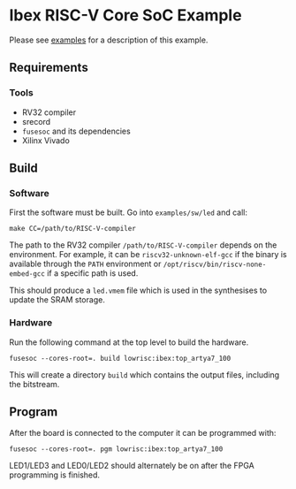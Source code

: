 # Ibex RISC-V Core SoC Example

Please see [examples](https://ibex-core.readthedocs.io/en/latest/examples.html "Ibex User Manual") for a description of this example.

## Requirements

### Tools

  - RV32 compiler
  - srecord
  - `fusesoc` and its dependencies
  - Xilinx Vivado

## Build

### Software

First the software must be built. Go into `examples/sw/led` and call:

```
make CC=/path/to/RISC-V-compiler
```

The path to the RV32 compiler `/path/to/RISC-V-compiler` depends on the environment.
For example, it can be `riscv32-unknown-elf-gcc` if the binary is available through the `PATH` environment or `/opt/riscv/bin/riscv-none-embed-gcc` if a specific path is used.

This should produce a `led.vmem` file which is used in the synthesises to update the SRAM storage.

### Hardware

Run the following command at the top level to build the hardware.

```
fusesoc --cores-root=. build lowrisc:ibex:top_artya7_100
```

This will create a directory `build` which contains the output files, including
the bitstream.

## Program

After the board is connected to the computer it can be programmed with:

```
fusesoc --cores-root=. pgm lowrisc:ibex:top_artya7_100
```

LED1/LED3 and LED0/LED2 should alternately be on after the FPGA programming is finished.

